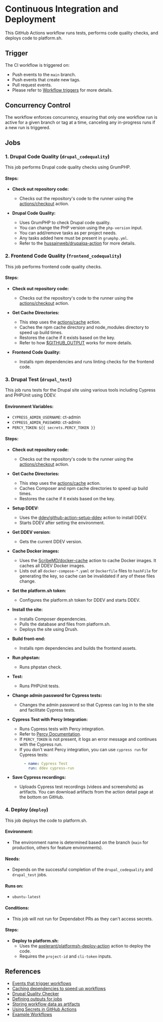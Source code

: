 # Continuous Integration and Deployment

This GitHub Actions workflow runs tests, performs code quality checks, and deploys code to platform.sh.

## Trigger

The CI workflow is triggered on:
- Push events to the `main` branch.
- Push events that create new tags.
- Pull request events.
- Please refer to [Workflow triggers](https://docs.github.com/en/actions/using-workflows/events-that-trigger-workflows) for more details.

## Concurrency Control

The workflow enforces concurrency, ensuring that only one workflow run is active for a given branch or tag at a time, canceling any in-progress runs if a new run is triggered.

## Jobs

### 1. Drupal Code Quality (`drupal_codequality`)

This job performs Drupal code quality checks using GrumPHP.

#### Steps:

- **Check out repository code:**
  - Checks out the repository's code to the runner using the [actions/checkout](https://github.com/actions/checkout) action.

- **Drupal Code Quality:**
  - Uses GrumPHP to check Drupal code quality.
  - You can change the PHP version using the `php-version` input.
  - You can add/remove tasks as per project needs.
  - Any tasks added here must be present in `grumphp.yml`.
  - Refer to the [hussainweb/drupalqa-action](https://github.com/hussainweb/drupalqa-action) for more details.

### 2. Frontend Code Quality (`frontend_codequality`)

This job performs frontend code quality checks.

#### Steps:

- **Check out repository code:**
  - Checks out the repository's code to the runner using the [actions/checkout](https://github.com/actions/checkout) action.

- **Get Cache Directories:**
  - This step uses the [actions/cache](https://github.com/actions/cache) action.
  - Caches the npm cache directory and node_modules directory to speed up build times.
  - Restores the cache if it exists based on the key.
  - Refer to how [$GITHUB_OUTPUT](https://docs.github.com/en/actions/using-jobs/defining-outputs-for-jobs) works for more details.

- **Frontend Code Quality:**
  - Installs npm dependencies and runs linting checks for the frontend code.

### 3. Drupal Test (`drupal_test`)

This job runs tests for the Drupal site using various tools including Cypress and PHPUnit using DDEV.

#### Environment Variables:

- `CYPRESS_ADMIN_USERNAME`: ct-admin
- `CYPRESS_ADMIN_PASSWORD`: ct-admin
- `PERCY_TOKEN`: `${{ secrets.PERCY_TOKEN }}`

#### Steps:

- **Check out repository code:**
  - Checks out the repository's code to the runner using the [actions/checkout](https://github.com/actions/checkout) action.

- **Get Cache Directories:**
  - This step uses the [actions/cache](https://github.com/actions/cache) action.
  - Caches Composer and npm cache directories to speed up build times.
  - Restores the cache if it exists based on the key.

- **Setup DDEV:**
  - Uses the [ddev/github-action-setup-ddev](https://github.com/ddev/github-action-setup-ddev) action to install DDEV.
  - Starts DDEV after setting the environment.

- **Get DDEV version:**
  - Gets the current DDEV version.

- **Cache Docker images:**
  - Uses the [ScribeMD/docker-cache](https://github.com/ScribeMD/docker-cache) action to cache Docker images. It caches all DDEV Docker images.
  - Lists out all `docker-compose-*.yaml` or `Dockerfile` files to `hashFile` for generating the key, so cache can be invalidated if any of these files change.

- **Set the platform.sh token:**
  - Configures the platform.sh token for DDEV and starts DDEV.

- **Install the site:**
  - Installs Composer dependencies.
  - Pulls the database and files from platform.sh.
  - Deploys the site using Drush.

- **Build front-end:**
  - Installs npm dependencies and builds the frontend assets.

- **Run phpstan:**
  - Runs phpstan check.

- **Test:**
  - Runs PHPUnit tests.

- **Change admin password for Cypress tests:**
  - Changes the admin password so that Cypress can log in to the site and facilitate Cypress tests.

- **Cypress Test with Percy Integration:**
  - Runs Cypress tests with Percy integration.
  - Refer to [Percy Documentation](https://www.browserstack.com/docs/percy/overview/basics).
  - If `PERCY_TOKEN` is not present, it logs an error message and continues with the Cypress run.
  - If you don't want Percy integration, you can use `cypress run` for Cypress tests:
    ```yaml
      - name: Cypress Test
        run: ddev cypress-run
    ```

- **Save Cypress recordings:**
  - Uploads Cypress test recordings (videos and screenshots) as artifacts. You can download artifacts from the action detail page at the bottom on GitHub.

### 4. Deploy (`deploy`)

This job deploys the code to platform.sh.

#### Environment:

- The environment name is determined based on the branch (`main` for production, others for feature environments).

#### Needs:

- Depends on the successful completion of the `drupal_codequality` and `drupal_test` jobs.

#### Runs on:

- `ubuntu-latest`

#### Conditions:

- This job will not run for Dependabot PRs as they can't access secrets.

#### Steps:

- **Deploy to platform.sh:**
  - Uses the [axelerant/platformsh-deploy-action](https://github.com/axelerant/platformsh-deploy-action) action to deploy the code.
  - Requires the `project-id` and `cli-token` inputs.

## References

- [Events that trigger workflows](https://docs.github.com/en/actions/using-workflows/events-that-trigger-workflows)
- [Caching dependencies to speed up workflows](https://docs.github.com/en/actions/using-workflows/caching-dependencies-to-speed-up-workflows)
- [Drupal Quality Checker](https://github.com/axelerant/drupal-quality-checker)
- [Defining outputs for jobs](https://docs.github.com/en/actions/using-jobs/defining-outputs-for-jobs)
- [Storing workflow data as artifacts](https://docs.github.com/en/actions/using-workflows/storing-workflow-data-as-artifacts)
- [Using Secrets in GitHub Actions](https://docs.github.com/en/actions/security-guides/using-secrets-in-github-actions)
- [Example Workflows](https://github.com/actions/starter-workflows)

